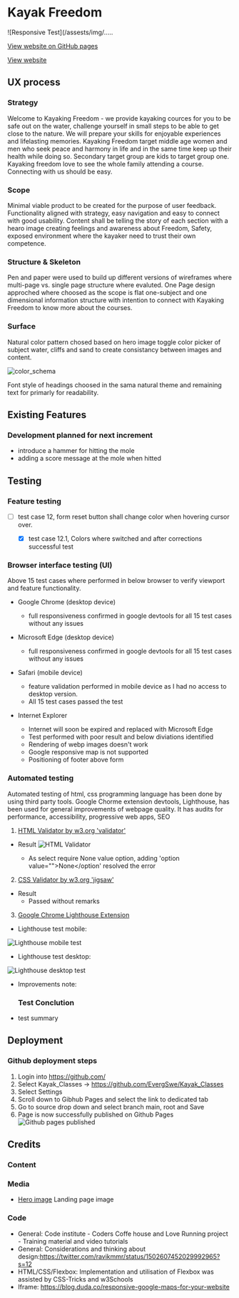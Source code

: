 # Kayak Freedom

![Responsive Test](/assests/img/.....

[View website on GitHub pages](https://evergswe.github.io/Whack_A_Mole/)

[View website](https://evergswe.github.io/Whack_A_Mole/)

## UX process

### Strategy
Welcome to Kayaking Freedom - we provide kayaking cources for you to be safe out on the water, challenge yourself in small steps to be able to get close to the nature. We will prepare your skills for enjoyable experiences and lifelasting memories. Kayaking Freedom target middle age women and men who seek peace and harmony in life and in the same time keep up their health while doing so. Secondary target group are kids to target group one. Kayaking freedom love to see the whole family attending a course. Connecting with us should be easy.

### Scope
Minimal viable product to be created for the purpose of user feedback. Functionality aligned with strategy, easy navigation and easy to connect with good usability. Content shall be telling the story of each section with a hearo image creating feelings and awareness about Freedom, Safety, exposed environment where the kayaker need to trust their own competence.

### Structure & Skeleton
Pen and paper were used to build up different versions of wireframes where multi-page vs. single page structure where evaluted. One Page design approched where choosed as the scope is flat one-subject and one dimensional information structure with intention to connect with Kayaking Freedom to know more about the courses.

### Surface
 Natural color pattern chosed based on hero image toggle color picker of subject water, cliffs and sand to create consistancy between images and content.
 
 ![color_schema](/assests/img/color_schema1.png)
 
 Font style of headings choosed in the sama natural theme and remaining text for primarly for readability.

## Existing Features


### Development planned for next increment

- introduce a hammer for hitting the mole
- adding a score message at the mole when hitted


## Testing

### Feature testing

- [ ] test case 12, form reset button shall change color when hovering cursor over.
  - [X] test case 12.1, Colors where switched and after corrections successful test


### Browser interface testing (UI)
Above 15 test cases where performed in below browser to verify viewport and feature functionality.

- Google Chrome (desktop device)
  - full responsiveness confirmed in google devtools for all 15 test cases without any issues

- Microsoft Edge (desktop device)
  - full responsiveness confirmed in google devtools for all 15 test cases without any issues

- Safari (mobile device)
  - feature validation performed in mobile device as I had no access to desktop version.
  - All 15 test cases passed the test

- Internet Explorer
  - Internet will soon be expired and replaced with Microsoft Edge
  - Test performed with poor result and below diviations identified
  - Rendering of webp images doesn't work
  - Google responsive map is not supported
  - Positioning of footer above form

### Automated testing

Automated testing of html, css programming language has been done by using third party tools. Google Chorme extension devtools, Lighthouse, has been used for general improvements of webpage quality. It has audits for performance, accessibility, progressive web apps, SEO

1. [HTML Validator by w3.org 'validator'](https://validator.w3.org/#validate_by_uri)

- Result
![HTML Validator](/assests/img/....)

  - As select require None value option, adding 'option value="">None</option' resolved the error

2. [CSS Validator by w3.org 'jigsaw'](https://jigsaw.w3.org/css-validator/)

- Result
  - Passed without remarks


3. [Google Chrome Lighthouse Extension](https://developers.google.com/web/tools/lighthouse)

- Lighthouse test mobile:

![Lighthouse mobile test](/assests/....)

- Lighthouse test desktop:

![Lighthouse desktop test](/assests/......)

- Improvements note:


  ### Test Conclution

- test summary

## Deployment

### Github deployment steps

1. Login into https://github.com/
2. Select Kayak_Classes -> https://github.com/EvergSwe/Kayak_Classes
3. Select Settings
4. Scroll down to Gibhub Pages and select the link to dedicated tab
5. Go to source drop down and select branch main, root and Save
6. Page is now successfully published on Github Pages
![Github pages published](/assests/.....)

## Credits

### Content


### Media

- [Hero image](https://www.sea....) Landing page image


### Code

- General: Code institute - Coders Coffe house and Love Running project - Training material and video tutorials
- General: Considerations and thinking about design:https://twitter.com/ravikmmr/status/1502607452029992965?s=12
- HTML/CSS/Flexbox: Implementation and utilisation of Flexbox was assisted by CSS-Tricks and w3Schools
- Iframe: https://blog.duda.co/responsive-google-maps-for-your-website
